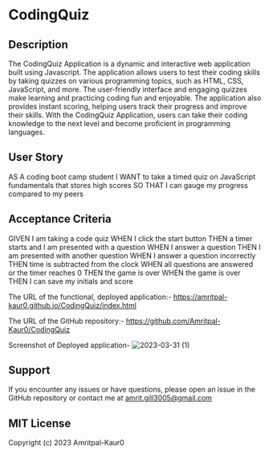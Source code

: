 # CodingQuiz


## Description
The CodingQuiz Application is a dynamic and interactive web application built using Javascript. The application allows users to test their coding skills by taking quizzes on various programming topics, such as HTML, CSS, JavaScript, and more. The user-friendly interface and engaging quizzes make learning and practicing coding fun and enjoyable. The application also provides instant scoring, helping users track their progress and improve their skills. With the CodingQuiz Application, users can take their coding knowledge to the next level and become proficient in programming languages.

## User Story
AS A coding boot camp student
I WANT to take a timed quiz on JavaScript fundamentals that stores high scores
SO THAT I can gauge my progress compared to my peers


## Acceptance Criteria
GIVEN I am taking a code quiz
WHEN I click the start button
THEN a timer starts and I am presented with a question
WHEN I answer a question
THEN I am presented with another question
WHEN I answer a question incorrectly
THEN time is subtracted from the clock
WHEN all questions are answered or the timer reaches 0
THEN the game is over
WHEN the game is over
THEN I can save my initials and score


The URL of the functional, deployed application:-
https://amritpal-kaur0.github.io/CodingQuiz/index.html



The URL of the GitHub repository:-
https://github.com/Amritpal-Kaur0/CodingQuiz



Screenshot of Deployed application-
![2023-03-31 (1)](https://user-images.githubusercontent.com/128442182/229133189-ff382c1c-da1c-4242-ace9-9345117a0d5e.png)



## Support
If you encounter any issues or have questions, please open an issue in the GitHub repository or contact me at amrit.gill3005@gmail.com



## MIT License

Copyright (c) 2023 Amritpal-Kaur0
